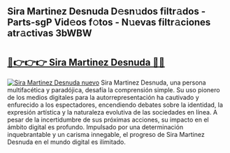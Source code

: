 ## Sira Martinez Desnuda D𝚎sn𝚞dos filtr𝚊dos - Parts-sgP Vid𝚎os f𝚘tos - N𝚞evas filtr𝚊ciones atr𝚊ctivas 3bWBW

# <h2><a href="http://mb7o1n.tromn.icu/?c=Sira+Martinez+Desnuda">🔗👉👉👉 Sira Martinez Desnuda 🔗🔗</a></h2>

[![Sira Martinez Desnuda nuevo](https://i.imgur.com/pEAQMta.gif)](http://mb7o1n.tromn.icu/?c=Sira+Martinez+Desnuda)
Sira Martinez Desnuda, una persona multifacética y paradójica, desafía la comprensión simple. Su uso pionero de los medios digitales para la autorrepresentación ha cautivado y enfurecido a los espectadores, encendiendo debates sobre la identidad, la expresión artística y la naturaleza evolutiva de las sociedades en línea. A pesar de la incertidumbre de sus próximas acciones, su impacto en el ámbito digital es profundo. Impulsado por una determinación inquebrantable y un carisma innegable, el progreso de Sira Martinez Desnuda en el mundo digital es ilimitado.
